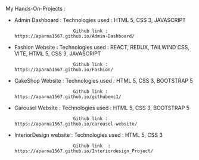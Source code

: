My Hands-On-Projects :

* Admin Dashboard          :  Technologies used : HTML 5, CSS 3, JAVASCRIPT  

                            Github link : https://aparna1567.github.io/Admin-Dashboard/ 
                
* Fashion Website          :  Technologies used : REACT, REDUX, TAILWIND CSS, VITE, HTML 5, CSS 3, JAVASCRIPT

                            Github link : https://aparna1567.github.io/Fashion/
                          
* CakeShop Website         :  Technologies used : HTML 5, CSS 3, BOOTSTRAP 5

                            Github link : https://aparna1567.github.io/githubemc1/
                           
* Carousel Website         : Technologies used : HTML 5, CSS 3, BOOTSTRAP 5

                            Github link : https://aparna1567.github.io/carousel-website/
                            
* InteriorDesign website   : Technologies used : HTML 5, CSS 3

                            Github link  :  https://aparna1567.github.io/Interiordesign_Project/

                           
